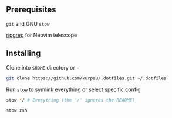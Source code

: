## Prerequisites

`git` and GNU `stow`

[ripgrep](https://github.com/BurntSushi/ripgrep) for Neovim telescope

## Installing

Clone into `$HOME` directory or `~`

```bash
git clone https://github.com/kurpau/.dotfiles.git ~/.dotfiles
```

Run `stow` to symlink everything or select specific config

```bash
stow */ # Everything (the '/' ignores the README)
```

```bash
stow zsh 
```
